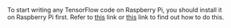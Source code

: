 To start writing any TensorFlow code on Raspberry Pi, you should install it on Raspberry Pi first. Refer to [this](https://github.com/samjabrahams/tensorflow-on-raspberry-pi) link or [this](http://www.codelast.com/?p=8941) link to find out how to do this.
